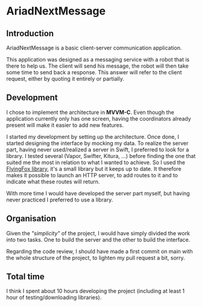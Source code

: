 # AriadNextMessage

## Introduction
AriadNextMessage is a basic client-server communication application.

This application was designed as a messaging service with a robot that is there to help us.
The client will send his message, the robot will then take some time to send back a response. This answer will refer to the client request, either by quoting it entirely or partially.

## Development

I chose to implement the architecture in **MVVM-C**. Even though the application currently only has one screen, having the coordinators already present will make it easier to add new features.

I started my development by setting up the architecture. Once done, I started designing the interface by mocking my data.
To realize the server part, having never used/realized a server in Swift, I preferred to look for a library.
I tested several (Vapor, Swifter, Kitura, ...) before finding the one that suited me the most in relation to what I wanted to achieve. So I used the [FlyingFox library](https://github.com/swhitty/FlyingFox), it's a small library but it keeps up to date. It therefore makes it possible to launch an HTTP server, to add routes to it and to indicate what these routes will return.

With more time I would have developed the server part myself, but having never practiced I preferred to use a library.


## Organisation
Given the _"simplicity"_ of the project, I would have simply divided the work into two tasks. One to build the server and the other to build the interface.

Regarding the code review, I should have made a first commit on main with the whole structure of the project, to lighten my pull request a bit, sorry.

## Total time
I think I spent about 10 hours developing the project (including at least 1 hour of testing/downloading libraries).
